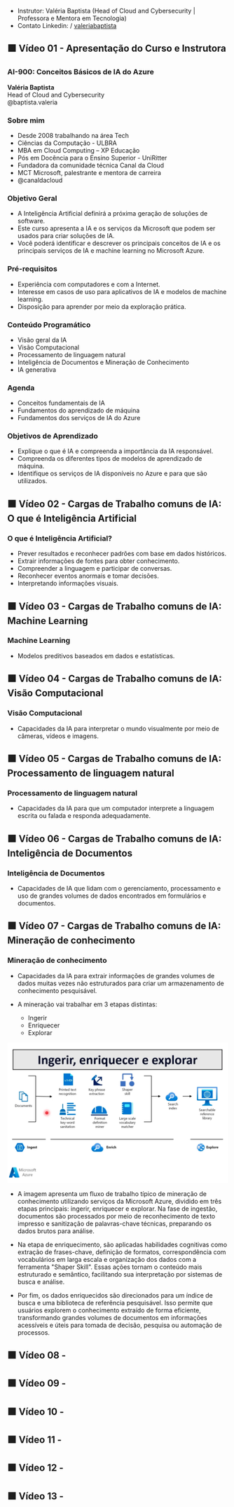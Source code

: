 - Instrutor: Valéria Baptista (Head of Cloud and Cybersecurity | Professora e Mentora em Tecnologia)
- Contato Linkedin: / [valeriabaptista](https://www.linkedin.com/in/valeriabaptista/) 

## 🟩 Vídeo 01 - Apresentação do Curso e Instrutora

### AI-900: Conceitos Básicos de IA do Azure

**Valéria Baptista**  
Head of Cloud and Cybersecurity  
@baptista.valeria

### Sobre mim

- Desde 2008 trabalhando na área Tech  
- Ciências da Computação - ULBRA  
- MBA em Cloud Computing – XP Educação  
- Pós em Docência para o Ensino Superior - UniRitter  
- Fundadora da comunidade técnica Canal da Cloud  
- MCT Microsoft, palestrante e mentora de carreira  
- @canaldacloud

### Objetivo Geral

- A Inteligência Artificial definirá a próxima geração de soluções de software.  
- Este curso apresenta a IA e os serviços da Microsoft que podem ser usados para criar soluções de IA.  
- Você poderá identificar e descrever os principais conceitos de IA e os principais serviços de IA e machine learning no Microsoft Azure.

### Pré-requisitos

- Experiência com computadores e com a Internet.  
- Interesse em casos de uso para aplicativos de IA e modelos de machine learning.  
- Disposição para aprender por meio da exploração prática.

### Conteúdo Programático

- Visão geral da IA  
- Visão Computacional  
- Processamento de linguagem natural  
- Inteligência de Documentos e Mineração de Conhecimento  
- IA generativa

### Agenda

- Conceitos fundamentais de IA  
- Fundamentos do aprendizado de máquina  
- Fundamentos dos serviços de IA do Azure

### Objetivos de Aprendizado

- Explique o que é IA e compreenda a importância da IA responsável.  
- Compreenda os diferentes tipos de modelos de aprendizado de máquina.  
- Identifique os serviços de IA disponíveis no Azure e para que são utilizados.


## 🟩 Vídeo 02 - Cargas de Trabalho comuns de IA: O que é Inteligência Artificial

### O que é Inteligência Artificial?

- Prever resultados e reconhecer padrões com base em dados históricos.
- Extrair informações de fontes para obter conhecimento.
- Compreender a linguagem e participar de conversas.
- Reconhecer eventos anormais e tomar decisões.
- Interpretando informações visuais.

## 🟩 Vídeo 03 - Cargas de Trabalho comuns de IA: Machine Learning

### Machine Learning

- Modelos preditivos baseados em dados e estatísticas.


## 🟩 Vídeo 04 - Cargas de Trabalho comuns de IA: Visão Computacional

### Visão Computacional

- Capacidades da IA para interpretar o mundo visualmente por meio de câmeras, vídeos e imagens.


## 🟩 Vídeo 05 - Cargas de Trabalho comuns de IA: Processamento de linguagem natural

### Processamento de linguagem natural

- Capacidades da IA para que um computador interprete a linguagem escrita ou falada e responda adequadamente.


## 🟩 Vídeo 06 - Cargas de Trabalho comuns de IA: Inteligência de Documentos

### Inteligência de Documentos

- Capacidades de IA que lidam com o gerenciamento, processamento e uso de grandes volumes de dados encontrados em formulários e documentos.


## 🟩 Vídeo 07 - Cargas de Trabalho comuns de IA: Mineração de conhecimento

### Mineração de conhecimento

- Capacidades da IA para extrair informações de grandes volumes de dados muitas vezes não estruturados para criar um armazenamento de conhecimento pesquisável.

- A mineração vai trabalhar em 3 etapas distintas:
    - Ingerir
    - Enriquecer
    - Explorar

<p align="center">
    <img src="images/image.png" alt="" width="640">
</p>

- A imagem apresenta um fluxo de trabalho típico de mineração de conhecimento utilizando serviços da Microsoft Azure, dividido em três etapas principais: ingerir, enriquecer e explorar. Na fase de ingestão, documentos são processados por meio de reconhecimento de texto impresso e sanitização de palavras-chave técnicas, preparando os dados brutos para análise.

- Na etapa de enriquecimento, são aplicadas habilidades cognitivas como extração de frases-chave, definição de formatos, correspondência com vocabulários em larga escala e organização dos dados com a ferramenta "Shaper Skill". Essas ações tornam o conteúdo mais estruturado e semântico, facilitando sua interpretação por sistemas de busca e análise.

- Por fim, os dados enriquecidos são direcionados para um índice de busca e uma biblioteca de referência pesquisável. Isso permite que usuários explorem o conhecimento extraído de forma eficiente, transformando grandes volumes de documentos em informações acessíveis e úteis para tomada de decisão, pesquisa ou automação de processos.

## 🟩 Vídeo 08 - 

## 🟩 Vídeo 09 - 

## 🟩 Vídeo 10 - 

## 🟩 Vídeo 11 - 

## 🟩 Vídeo 12 - 

## 🟩 Vídeo 13 - 

